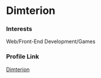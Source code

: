 # Dimterion

### Interests
Web/Front-End Development/Games

### Profile Link
[Dimterion](https://github.com/Dimterion)
